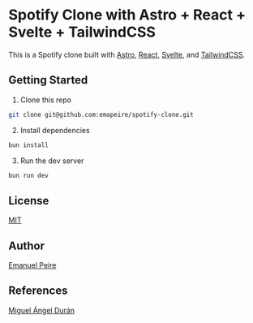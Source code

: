 # Spotify Clone with Astro + React + Svelte + TailwindCSS

This is a Spotify clone built with [Astro](https://astro.build), [React](https://reactjs.org), [Svelte](https://svelte.dev), and [TailwindCSS](https://tailwindcss.com).

## Getting Started

1. Clone this repo

```bash
git clone git@github.com:emapeire/spotify-clone.git
```

2. Install dependencies

```bash
bun install
```

3. Run the dev server

```bash
bun run dev
```

## License

[MIT](/LICENSE)

## Author

[Emanuel Peire](https://github.com/emapeire)

## References

[Miguel Ángel Durán](https://github.com/midudev)
